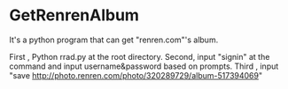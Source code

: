 GetRenrenAlbum
==============

It's a python program that can get "renren.com"'s album. 

First , Python rrad.py at the root directory.
Second, input "signin" at the command and input username&password based on prompts.
Third , input "save http://photo.renren.com/photo/320289729/album-517394069"
